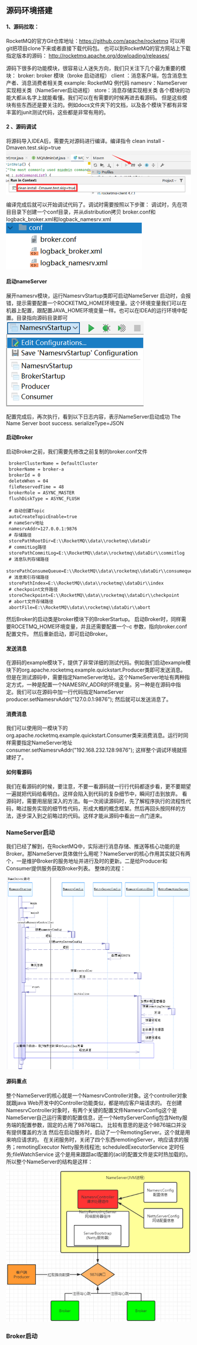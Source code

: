 
## 源码环境搭建
#### 1、源码拉取：
RocketMQ的官方Git仓库地址：https://github.com/apache/rocketmq 可以用git把项目clone下来或者直接下载代码包。
也可以到RocketMQ的官方网站上下载指定版本的源码： http://rocketmq.apache.org/dowloading/releases/ 

源码下很多的功能模块，很容易让人迷失方向，我们只关注下几个最为重要的模块：
broker: broker 模块（broke 启动进程）
client ：消息客户端，包含消息生产者、消息消费者相关类
example: RocketMQ 例代码
namesrv：NameServer实现相关类（NameServer启动进程）
store：消息存储实现相关类
各个模块的功能大都从名字上就能看懂。我们可以在有需要的时候再进去看源码。
但是这些模块有些东西还是要关注的。例如docs文件夹下的文档，以及各个模块下都有非常丰富的junit测试代码，这些都是非常有用的。

#### 2 、源码调试
将源码导入IDEA后，需要先对源码进行编译。编译指令 clean install -Dmaven.test.skip=true
![img.png](assets/others/img.png)

编译完成后就可以开始调试代码了。调试时需要按照以下步骤：
调试时，先在项目目录下创建一个conf目录，并从distribution拷贝
broker.conf和logback_broker.xml和logback_namesrv.xml
![img_1.png](assets/others/img_1.png)

####  启动nameServer
展开namesrv模块，运行NamesrvStartup类即可启动NameServer
启动时，会报错，提示需要配置一个ROCKETMQ_HOME环境变量。这个环境变量我们可以在机器上配置，跟配置JAVA_HOME环境变量一样。也可以在IDEA的运行环境中配置。目录指向源码目录即可
![img_2.png](assets/others/img_2.png)

配置完成后，再次执行，看到以下日志内容，表示NameServer启动成功
The Name Server boot success. serializeType=JSON

#### 启动Broker
启动Broker之前，我们需要先修改之前复制的broker.conf文件
```aidl
 brokerClusterName = DefaultCluster
 brokerName = broker-a
 brokerId = 0
 deleteWhen = 04
 fileReservedTime = 48
 brokerRole = ASYNC_MASTER
 flushDiskType = ASYNC_FLUSH
  
 # 自动创建Topic
 autoCreateTopicEnable=true
 # nameServ地址
 namesrvAddr=127.0.0.1:9876
 # 存储路径
 storePathRootDir=E:\\RocketMQ\\data\\rocketmq\\dataDir
 # commitLog路径
 storePathCommitLog=E:\\RocketMQ\\data\\rocketmq\\dataDir\\commitlog
 # 消息队列存储路径
 storePathConsumeQueue=E:\\RocketMQ\\data\\rocketmq\\dataDir\\consumequeue
 # 消息索引存储路径
 storePathIndex=E:\\RocketMQ\\data\\rocketmq\\dataDir\\index
 # checkpoint文件路径
 storeCheckpoint=E:\\RocketMQ\\data\\rocketmq\\dataDir\\checkpoint
 # abort文件存储路径
 abortFile=E:\\RocketMQ\\data\\rocketmq\\dataDir\\abort
```
然后Broker的启动类是broker模块下的BrokerStartup。
启动Broker时，同样需要ROCETMQ_HOME环境变量，并且还需要配置一个-c 参数，指向broker.conf配置文件。
然后重新启动，即可启动Broker。




#### 发送消息

在源码的example模块下，提供了非常详细的测试代码。例如我们启动example模块下的org.apache.rocketmq.example.quickstart.Producer类即可发送消息。
但是在测试源码中，需要指定NameServer地址。这个NameServer地址有两种指定方式，一种是配置一个NAMESRV_ADDR的环境变量。另一种是在源码中指定。我们可以在源码中加一行代码指定NameServer
producer.setNamesrvAddr("127.0.0.1:9876");
然后就可以发送消息了。

#### 消费消息
我们可以使用同一模块下的org.apache.rocketmq.example.quickstart.Consumer类来消费消息。运行时同样需要指定NameServer地址
consumer.setNamesrvAddr("192.168.232.128:9876");
这样整个调试环境就搭建好了。

#### 如何看源码
我们在看源码的时候，要注意，不要一看源码就一行行代码都逐步看，更不要期望一遍就把代码给看明白。这样会陷入到代码的复杂细节中，瞬间打击到放弃。
看源码时，需要用层层深入的方法。每一次阅读源码时，先了解程序执行的流程性代码，略过服务实现的细节性代码，形成大概的概念框架。然后再回头按同样的方法，逐步深入到之前略过的代码。这样才能从源码中看出一点门道来。

### NameServer启动
我们已经了解到，在RocketMQ中，实际进行消息存储、推送等核心功能的是Broker。那NameServer具体做什么用呢？NameServer的核心作用其实就只有两个，一是维护Broker的服务地址并进行及时的更新。二是给Producer和Consumer提供服务获取Broker列表。
整体的流程：

![img_3.png](assets/others/img_3.png)

#### 源码重点
整个NameServer的核心就是一个NamesrvController对象。这个controller对象就跟java Web开发中的Controller功能类似，都是响应客户端请求的。
在创建NamesrvController对象时，有两个关键的配置文件NamesrvConfig这个是NameServer自己运行需要的配置信息，还一个NettyServerConfig包含Netty服务端的配置参数，固定的占用了9876端口。
比较有意思的是这个9876端口并没有提供覆盖的方法
然后在启动服务时，启动了一个RemotingServer。这个就是用来响应请求的。
在关闭服务时，关闭了四个东西remotingServer，响应请求的服务；remotingExecutor Netty服务线程池; scheduledExecutorService 定时任务;fileWatchService 这个是用来跟踪acl配置的(acl的配置文件是实时热加载的)。
所以整个NameServer的结构是这样：

![img_4.png](assets/others/img_4.png)

### Broker启动




